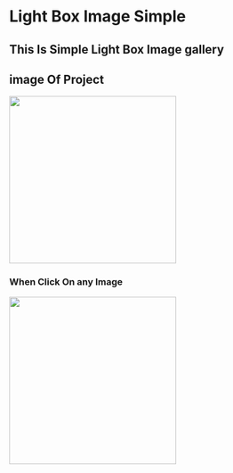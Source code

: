 # Light Box Image Simple
## This Is Simple Light Box Image gallery

## image Of Project
<img src="https://k.top4top.io/p_1829eht831.png" width="300" height="300" />

### When Click On any Image

<img src="https://l.top4top.io/p_1829vtdji2.png" width="300" height="300" />
